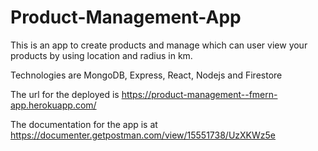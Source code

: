 # Product-Management-App
This is an app to create products and manage which can user view your products by using location and radius in km.

Technologies are MongoDB, Express, React, Nodejs and Firestore

The url for the deployed is https://product-management--fmern-app.herokuapp.com/

The documentation for the app is at https://documenter.getpostman.com/view/15551738/UzXKWz5e